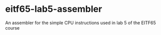 # eitf65-lab5-assembler
An assembler for the simple CPU instructions used in lab 5 of the EITF65 course
